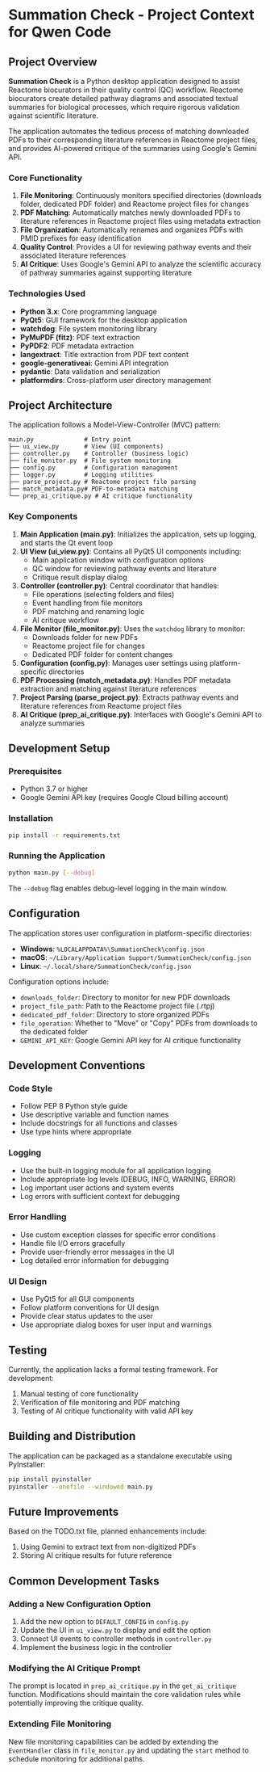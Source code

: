 # Summation Check - Project Context for Qwen Code

## Project Overview

**Summation Check** is a Python desktop application designed to assist Reactome biocurators in their quality control (QC) workflow. Reactome biocurators create detailed pathway diagrams and associated textual summaries for biological processes, which require rigorous validation against scientific literature.

The application automates the tedious process of matching downloaded PDFs to their corresponding literature references in Reactome project files, and provides AI-powered critique of the summaries using Google's Gemini API.

### Core Functionality

1. **File Monitoring**: Continuously monitors specified directories (downloads folder, dedicated PDF folder) and Reactome project files for changes
2. **PDF Matching**: Automatically matches newly downloaded PDFs to literature references in Reactome project files using metadata extraction
3. **File Organization**: Automatically renames and organizes PDFs with PMID prefixes for easy identification
4. **Quality Control**: Provides a UI for reviewing pathway events and their associated literature references
5. **AI Critique**: Uses Google's Gemini API to analyze the scientific accuracy of pathway summaries against supporting literature

### Technologies Used

- **Python 3.x**: Core programming language
- **PyQt5**: GUI framework for the desktop application
- **watchdog**: File system monitoring library
- **PyMuPDF (fitz)**: PDF text extraction
- **PyPDF2**: PDF metadata extraction
- **langextract**: Title extraction from PDF text content
- **google-generativeai**: Gemini API integration
- **pydantic**: Data validation and serialization
- **platformdirs**: Cross-platform user directory management

## Project Architecture

The application follows a Model-View-Controller (MVC) pattern:

```
main.py              # Entry point
├── ui_view.py       # View (UI components)
├── controller.py    # Controller (business logic)
├── file_monitor.py  # File system monitoring
├── config.py        # Configuration management
├── logger.py        # Logging utilities
├── parse_project.py # Reactome project file parsing
├── match_metadata.py# PDF-to-metadata matching
└── prep_ai_critique.py # AI critique functionality
```

### Key Components

1. **Main Application (main.py)**: Initializes the application, sets up logging, and starts the Qt event loop
2. **UI View (ui_view.py)**: Contains all PyQt5 UI components including:
   - Main application window with configuration options
   - QC window for reviewing pathway events and literature
   - Critique result display dialog
3. **Controller (controller.py)**: Central coordinator that handles:
   - File operations (selecting folders and files)
   - Event handling from file monitors
   - PDF matching and renaming logic
   - AI critique workflow
4. **File Monitor (file_monitor.py)**: Uses the `watchdog` library to monitor:
   - Downloads folder for new PDFs
   - Reactome project file for changes
   - Dedicated PDF folder for content changes
5. **Configuration (config.py)**: Manages user settings using platform-specific directories
6. **PDF Processing (match_metadata.py)**: Handles PDF metadata extraction and matching against literature references
7. **Project Parsing (parse_project.py)**: Extracts pathway events and literature references from Reactome project files
8. **AI Critique (prep_ai_critique.py)**: Interfaces with Google's Gemini API to analyze summaries

## Development Setup

### Prerequisites

- Python 3.7 or higher
- Google Gemini API key (requires Google Cloud billing account)

### Installation

```bash
pip install -r requirements.txt
```

### Running the Application

```bash
python main.py [--debug]
```

The `--debug` flag enables debug-level logging in the main window.

## Configuration

The application stores user configuration in platform-specific directories:
- **Windows**: `%LOCALAPPDATA%\SummationCheck\config.json`
- **macOS**: `~/Library/Application Support/SummationCheck/config.json`
- **Linux**: `~/.local/share/SummationCheck/config.json`

Configuration options include:
- `downloads_folder`: Directory to monitor for new PDF downloads
- `project_file_path`: Path to the Reactome project file (.rtpj)
- `dedicated_pdf_folder`: Directory to store organized PDFs
- `file_operation`: Whether to "Move" or "Copy" PDFs from downloads to the dedicated folder
- `GEMINI_API_KEY`: Google Gemini API key for AI critique functionality

## Development Conventions

### Code Style

- Follow PEP 8 Python style guide
- Use descriptive variable and function names
- Include docstrings for all functions and classes
- Use type hints where appropriate

### Logging

- Use the built-in logging module for all application logging
- Include appropriate log levels (DEBUG, INFO, WARNING, ERROR)
- Log important user actions and system events
- Log errors with sufficient context for debugging

### Error Handling

- Use custom exception classes for specific error conditions
- Handle file I/O errors gracefully
- Provide user-friendly error messages in the UI
- Log detailed error information for debugging

### UI Design

- Use PyQt5 for all GUI components
- Follow platform conventions for UI design
- Provide clear status updates to the user
- Use appropriate dialog boxes for user input and warnings

## Testing

Currently, the application lacks a formal testing framework. For development:

1. Manual testing of core functionality
2. Verification of file monitoring and PDF matching
3. Testing of AI critique functionality with valid API key

## Building and Distribution

The application can be packaged as a standalone executable using PyInstaller:

```bash
pip install pyinstaller
pyinstaller --onefile --windowed main.py
```

## Future Improvements

Based on the TODO.txt file, planned enhancements include:
1. Using Gemini to extract text from non-digitized PDFs
2. Storing AI critique results for future reference

## Common Development Tasks

### Adding a New Configuration Option

1. Add the new option to `DEFAULT_CONFIG` in `config.py`
2. Update the UI in `ui_view.py` to display and edit the option
3. Connect UI events to controller methods in `controller.py`
4. Implement the business logic in the controller

### Modifying the AI Critique Prompt

The prompt is located in `prep_ai_critique.py` in the `get_ai_critique` function. Modifications should maintain the core validation rules while potentially improving the critique quality.

### Extending File Monitoring

New file monitoring capabilities can be added by extending the `EventHandler` class in `file_monitor.py` and updating the `start` method to schedule monitoring for additional paths.